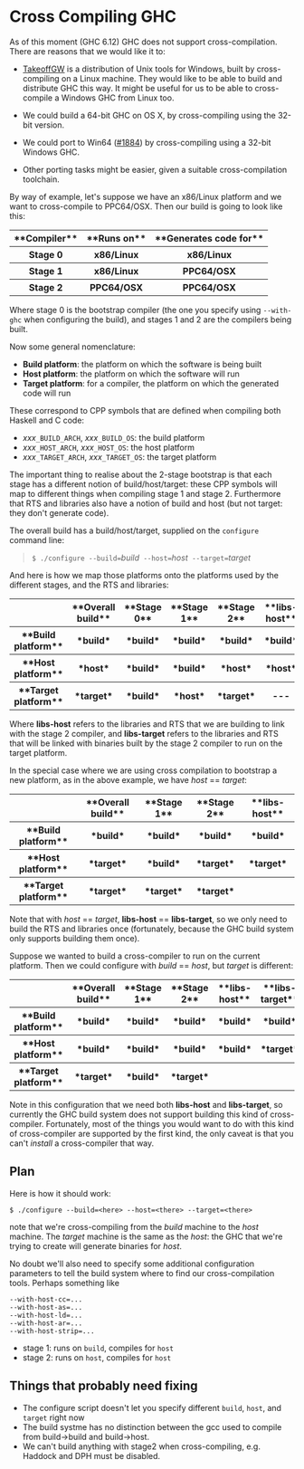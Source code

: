 # Cross Compiling GHC


As of this moment (GHC 6.12) GHC does not support cross-compilation.  There are reasons that we would like it to:

- [ TakeoffGW](http://takeoffgw.sourceforge.net/) is a distribution of Unix tools for Windows, built by cross-compiling on a Linux machine.  They would like to be able to build and distribute GHC this way.  It might be useful for us to be able to cross-compile a Windows GHC from Linux too.

- We could build a 64-bit GHC on OS X, by cross-compiling using the 32-bit version.

- We could port to Win64 ([\#1884](https://gitlab.haskell.org//ghc/ghc/issues/1884)) by cross-compiling using a 32-bit Windows GHC.

- Other porting tasks might be easier, given a suitable cross-compilation toolchain.


By way of example, let's suppose we have an x86/Linux platform and we want to cross-compile to PPC64/OSX.  Then our build is going to look like this:

<table><tr><th>**Compiler**</th>
<th>**Runs on**</th>
<th>**Generates code for**</th></tr>
<tr><th> Stage 0       </th>
<th> x86/Linux  </th>
<th> x86/Linux          
</th></tr>
<tr><th> Stage 1       </th>
<th> x86/Linux  </th>
<th> PPC64/OSX          
</th></tr>
<tr><th> Stage 2       </th>
<th> PPC64/OSX  </th>
<th> PPC64/OSX          
</th></tr></table>


Where stage 0 is the bootstrap compiler (the one you specify using `--with-ghc` when configuring the build), and stages 1 and 2 are the compilers being built.


Now some general nomenclature:

- **Build platform**: the platform on which the software is being built
- **Host platform**: the platform on which the software will run
- **Target platform**: for a compiler, the platform on which the generated code will run


These correspond to CPP symbols that are defined when compiling both Haskell and C code:

- *xxx*`_BUILD_ARCH`, *xxx*`_BUILD_OS`: the build platform
- *xxx*`_HOST_ARCH`, *xxx*`_HOST_OS`: the host platform
- *xxx*`_TARGET_ARCH`, *xxx*`_TARGET_OS`: the target platform


The important thing to realise about the 2-stage bootstrap is that each stage has a different notion of build/host/target: these CPP symbols will map to different things when compiling stage 1 and stage 2.  Furthermore that RTS and libraries also have a notion of build and host (but not target: they don't generate code).


The overall build has a build/host/target, supplied on the `configure` command line:

> `$ ./configure --build=`*build*` --host=`*host*` --target=`*target*


And here is how we map those platforms onto the platforms used by the different stages, and the RTS and libraries:

<table><tr><th></th>
<th>**Overall build**</th>
<th>**Stage 0**</th>
<th>**Stage 1**</th>
<th>**Stage 2**</th>
<th>**libs-host**</th>
<th>**libs-target**</th></tr>
<tr><th>**Build platform**</th>
<th>*build*</th>
<th>*build*</th>
<th>*build*</th>
<th>*build*</th>
<th>*build*</th>
<th>*build*</th></tr>
<tr><th>**Host platform**</th>
<th>*host*</th>
<th>*build*</th>
<th>*build*</th>
<th>*host*</th>
<th>*host*</th>
<th>*target*</th></tr>
<tr><th>**Target platform**</th>
<th>*target*</th>
<th>*build*</th>
<th>*host*</th>
<th>*target*</th>
<th> ---       </th>
<th> --- 
</th></tr></table>


Where **libs-host** refers to the libraries and RTS that we are building to link with the stage 2 compiler, and **libs-target** refers to the libraries and RTS that will be linked with binaries built by the stage 2 compiler to run on the target platform.


In the special case where we are using cross compilation to bootstrap a new platform, as in the above example, we have *host* == *target*:

<table><tr><th></th>
<th>**Overall build**</th>
<th>**Stage 1**</th>
<th>**Stage 2**</th>
<th>**libs-host**</th></tr>
<tr><th>**Build platform**</th>
<th>*build*</th>
<th>*build*</th>
<th>*build*</th>
<th>*build*</th></tr>
<tr><th>**Host platform**</th>
<th>*target*</th>
<th>*build*</th>
<th>*target*</th>
<th>*target*</th></tr>
<tr><th>**Target platform**</th>
<th>*target*</th>
<th>*target*</th>
<th>*target*</th>
<th></th></tr></table>


Note that with *host* == *target*, **libs-host** == **libs-target**, so we only need to build the RTS and libraries once (fortunately, because the GHC build system only supports building them once).


Suppose we wanted to build a cross-compiler to run on the current platform.  Then we could configure with *build* == *host*, but *target* is different:

<table><tr><th></th>
<th>**Overall build**</th>
<th>**Stage 1**</th>
<th>**Stage 2**</th>
<th>**libs-host**</th>
<th>**libs-target**</th></tr>
<tr><th>**Build platform**</th>
<th>*build*</th>
<th>*build*</th>
<th>*build*</th>
<th>*build*</th>
<th>*build*</th></tr>
<tr><th>**Host platform**</th>
<th>*build*</th>
<th>*build*</th>
<th>*build*</th>
<th>*build*</th>
<th>*target*</th></tr>
<tr><th>**Target platform**</th>
<th>*target*</th>
<th>*build*</th>
<th>*target*</th>
<th></th>
<th></th></tr></table>


Note in this configuration that we need both **libs-host** and **libs-target**, so currently the GHC build system does not support building this kind of cross-compiler.  Fortunately, most of the things you would want to do with this kind of cross-compiler are supported by the first kind, the only caveat is that you can't *install* a cross-compiler that way.

## Plan


Here is how it should work:

```wiki
$ ./configure --build=<here> --host=<there> --target=<there>
```


note that we're cross-compiling from the *build* machine to the *host* machine.  The *target* machine is the same as the *host*: the GHC that we're trying to create will generate binaries for *host*.


No doubt we'll also need to specify some additional configuration parameters to tell the build system where to find our cross-compilation tools.  Perhaps something like

```wiki
--with-host-cc=...
--with-host-as=...
--with-host-ld=...
--with-host-ar=...
--with-host-strip=...
```

- stage 1: runs on `build`, compiles for `host`
- stage 2: runs on `host`, compiles for `host`

## Things that probably need fixing

- The configure script doesn't let you specify different `build`, `host`, and `target` right now
- The build systme has no distinction between the gcc used to compile from build-\>build and build-\>host.
- We can't build anything with stage2 when cross-compiling, e.g. Haddock and DPH must be disabled.
